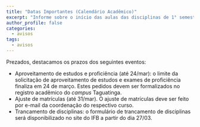```yaml
---
title: "Datas Importantes (Calendário Acadêmico)"
excerpt: "Informe sobre o início das aulas das disciplinas de 1° semestre."
author_profile: false
categories:
  - avisos
tags:
  - avisos
---
```


Prezados, destacamos os prazos dos seguintes eventos:

- Aproveitamento de estudos e proficiência (até 24/mar): o limite da solicitação de aproveitamento de estudos e exames de proficiência finaliza em 24 de março. Estes pedidos devem ser formalizados no registro acadêmico do *campus* Taguatinga.
- Ajuste de matrículas (até 31/mar). O ajuste de matrículas deve ser feito por e-mail da coordenação do respectivo curso.
- Trancamento de disciplinas: o formulário de trancamento de disciplinas será disponibilizado no site do IFB a partir do dia 27/03.
